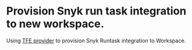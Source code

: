 # Provision Snyk run task integration to new workspace.

Using [TFE provider](https://registry.terraform.io/providers/hashicorp/tfe/0.33.0) to provision Snyk Runtask integration to Workspace.
